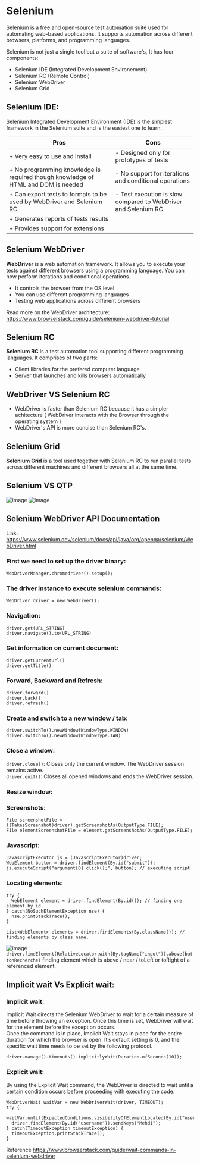 # Selenium
Selenium is a free and open-source test automation suite used for automating web-based applications. 
It supports automation across different browsers, platforms, and programming languages.

Selenium is not just a single tool but a suite of software's, It has four components:
  - Selenium IDE (Integrated Development Environement)
  - Selenium RC (Remote Control)
  - Selenium WebDriver
  - Selenium Grid
  
  
## Selenium IDE:
Selenium Integrated Development Environment (IDE) is the simplest framework in the Selenium suite and is the easiest one to learn.

  |                       Pros                             |                                Cons                                |
  | ------------------------------------------------------ | ------------------------------------------------------------------ |
  | + Very easy to use and install                         |     - Designed only for prototypes of tests                        | 
  | + No programming knowledge is required though knowledge of HTML and DOM is needed         |     - No support for iterations and conditional operations         | 
  | + Can export tests to formats to be used by WebDriver and Selenium RC    |     - Test execution is slow compared to WebDriver and Selenium RC                  |                                                                           
  | + Generates reports of tests results                   |                                                                    |
  | + Provides support for extensions                      |                                                                    |     

    
## Selenium WebDriver
**WebDriver** is a web automation framework.
It allows you to execute your tests against different browsers using a programming language. You can now perform iterations and conditional operations.

  - It controls the browser from the OS level
  - You can use different programming languages
  - Testing web applications across different browsers
  
Read more on the WebDriver architecture: https://www.browserstack.com/guide/selenium-webdriver-tutorial

## Selenium RC
**Selenium RC** is a test automation tool supporting different programming languages.
It comprises of two parts: 
  - Client libraries for the prefered computer language
  - Server that launches and kills browsers automatically
  
## WebDriver VS Selenium RC
  - WebDriver is faster than Selenium RC because it has a simpler achitecture ( WebDriver interacts with the Browser through the operating system )
  - WebDriver's API is more concise than Selenium RC's.
  
## Selenium Grid
  **Selenium Grid** is a tool used together with Selenium RC to run parallel tests across different machines and different browsers all at the same time. 
  

## Selenium VS QTP
![image](https://user-images.githubusercontent.com/53980293/147346403-29f54da3-ead3-4561-b8f0-4d8233879400.png)
![image](https://user-images.githubusercontent.com/53980293/147346463-afea20f1-69fc-477c-afc6-c5602568c25d.png)


## Selenium WebDriver API Documentation
Link: https://www.selenium.dev/selenium/docs/api/java/org/openqa/selenium/WebDriver.html

### First we need to set up the driver binary:
`WebDriverManager.chromedriver().setup();`

### The driver instance to execute selenium commands:
`WebDriver driver = new WebDriver();`

### Navigation:
`driver.get(URL_STRING)`\
`driver.navigate().to(URL_STRING)`

### Get information on current document:
`driver.getCurrentUrl()`\
`driver.getTitle()`

### Forward, Backward and Refresh:
`driver.forward()`\
`driver.back()`\
`driver.refresh()`

### Create and switch to a new window / tab:
`driver.switchTo().newWindow(WindowType.WINDOW)`\
`driver.switchTo().newWindow(WindowType.TAB)`

### Close a window:
`driver.close()`: Closes only the current window. The WebDriver session remains active.\
`driver.quit()`: Closes all opened windows and ends the WebDriver session.

### Resize window:


### Screenshots:
```
File screenshotFile = ((TakesScreenshot)driver).getScreenshotAs(OutputType.FILE);
File elementScreenshotFile = element.getScreenshotAs(OutputType.FILE);
```

### Javascript:
```
JavascriptExecutor js = (JavascriptExecutor)driver;
WebElement button = driver.findElement(By.id("submit"));
js.executeScript("argument[0].click();", button); // executing script
```

### Locating elements:
```
try {
  WebElement element = driver.findElement(By.id()); // finding one element by id.
} catch(NoSuchElementException nse) {
  nse.printStackTrace();
}
```
```
List<WebElement> elements = driver.findElements(By.className()); // finding elements by class name.
```
![image](https://user-images.githubusercontent.com/53980293/147493762-5820efa0-6917-4197-9d0d-57ee7784f95d.png)
`driver.findElement(RelativeLocator.with(By.tagName("input")).above(buttonRecherche)` finding element which is above / near / toLeft or toRight of a referenced element.

## Implicit wait Vs Explicit wait:
### Implicit wait:
Implicit Wait directs the Selenium WebDriver to wait for a certain measure of time before throwing an exception. Once this time is set, WebDriver will wait for the element before the exception occurs.\
Once the command is in place, Implicit Wait stays in place for the entire duration for which the browser is open. It’s default setting is 0, and the specific wait time needs to be set by the following protocol.
```
driver.manage().timeouts().implicitlyWait(Duration.ofSeconds(10));
```

### Explicit wait:
By using the Explicit Wait command, the WebDriver is directed to wait until a certain condition occurs before proceeding with executing the code.
```
WebDriverWait waitVar = new WebDriverWait(driver, TIMEOUT);
try {
  waitVar.until(ExpectedConditions.visibilityOfElementLocated(By.id("username")));
  driver.findElement(By.id("username")).sendKeys("Mehdi");
} catch(TimeoutException timeoutException) {
  timeoutException.printStackTrace();
}
```

Reference https://www.browserstack.com/guide/wait-commands-in-selenium-webdriver

